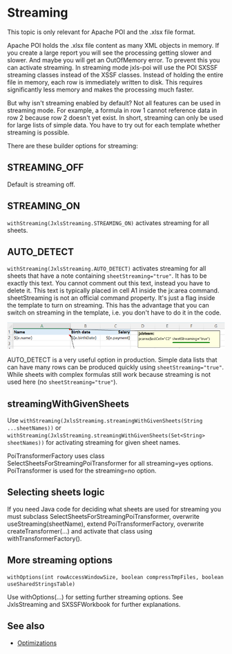 # Streaming

This topic is only relevant for Apache POI and the .xlsx file format.

Apache POI holds the .xlsx file content as many XML objects in memory. If you create a large report you will see the processing getting slower
and slower. And maybe you will get an OutOfMemory error. To prevent this you can activate streaming. In streaming mode jxls-poi will use
the POI SXSSF streaming classes instead of the XSSF classes.
Instead of holding the entire file in memory, each row is immediately written to disk. This requires significantly less memory and
makes the processing much faster.

But why isn't streaming enabled by default? Not all features can be used in streaming mode. For example, a formula in row 1 cannot
reference data in row 2 because row 2 doesn't yet exist. In short, streaming can only be used for large lists of simple data.
You have to try out for each template whether streaming is possible.

There are these builder options for streaming:

## STREAMING_OFF

Default is streaming off.

## STREAMING_ON

`withStreaming(JxlsStreaming.STREAMING_ON)` activates streaming for all sheets.

## AUTO_DETECT

`withStreaming(JxlsStreaming.AUTO_DETECT)` activates streaming for all sheets that have a note containing `sheetStreaming="true"`.
It has to be exactly this text. You cannot comment out this text, instead you have to delete it. This text is typically placed in cell A1 inside
the jx:area command. sheetStreaming is not an official command property. It's just a flag inside the template to turn on streaming.
This has the advantage that you can switch on streaming in the template, i.e. you don't have to do it in the code.

![sheetStreaming="true"](img/sheetstreaming.png)

AUTO_DETECT is a very useful option in production. Simple data lists that can have many rows can be produced quickly using
`sheetStreaming="true"`. While sheets with complex formulas still work because streaming is not used here (no `sheetStreaming="true"`).

## streamingWithGivenSheets

Use `withStreaming(JxlsStreaming.streamingWithGivenSheets(String ...sheetNames))`
or `withStreaming(JxlsStreaming.streamingWithGivenSheets(Set<String> sheetNames))` for activating
streaming for given sheet names.

PoiTransformerFactory uses class SelectSheetsForStreamingPoiTransformer for all streaming=yes options.
PoiTransformer is used for the streaming=no option.

## Selecting sheets logic

If you need Java code for deciding what sheets are used for streaming you must subclass SelectSheetsForStreamingPoiTransformer,
overwrite useStreaming(sheetName), extend PoiTransformerFactory, overwrite createTransformer(...)
and activate that class using withTransformerFactory().

## More streaming options

```
withOptions(int rowAccessWindowSize, boolean compressTmpFiles, boolean useSharedStringsTable)
```

Use withOptions(...) for setting further streaming options. See JxlsStreaming and SXSSFWorkbook for further explanations.

## See also

- [Optimizations](optimizations.html)
